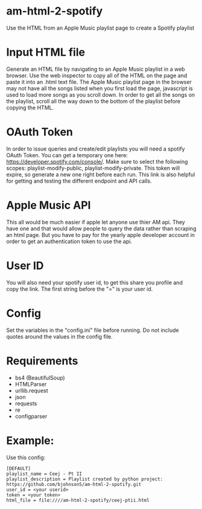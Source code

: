 # am-html-2-spotify
Use the HTML from an Apple Music playlist page to create a Spotify playlist

Input HTML file
===============
Generate an HTML file by navigating to an Apple Music playlist in a web browser. Use the web inspector to copy all of the HTML on the page and paste it into an .html text file.
The Apple Music playlist page in the browser may not have all the songs listed when you first load the page, javascript is used to load more songs as you scroll down. In order to 
get all the songs on the playlist, scroll all the way down to the bottom of the playlist before copying the HTML.

OAuth Token
===========
In order to issue queries and create/edit playlists you will need a spotify OAuth Token. You can get a temporary one here: https://developer.spotify.com/console/.
Make sure to select the following scopes: playlist-modify-public, playlist-modify-private. This token will expire, so generate a new one right before each run.
This link is also helpful for getting and testing the different endpoint and API calls.

Apple Music API
===============
This all would be much easier if apple let anyone use thier AM api. They have one and that would allow people to query the data rather than scraping an html page. But you have to pay
for the yearly apple developer account in order to get an authentication token to use the api.

User ID
=======
You will also need your spotify user id, to get this share you profile and copy the link. The first string before the "=" is your user id.

Config
======
Set the variables in the "config.ini" file before running. Do not include quotes around the values in the config file.

Requirements
============
- bs4 (BeautifulSoup)
- HTMLParser
- urllib.request
- json
- requests
- re
- configparser

Example:
========
Use this config:
```
[DEFAULT]
playlist_name = Ceej - Pt II
playlist_description = Playlist created by python project: https://github.com/bjohnson5/am-html-2-spotify.git
user_id = <your userid>
token = <your token>
html_file = file:////am-html-2-spotify/ceej-ptii.html
```

